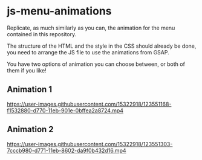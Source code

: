 # js-menu-animations

Replicate, as much similarly as you can, the animation for the menu contained in this repository.

The structure of the HTML and the style in the CSS should already be done, you need to arrange the JS file to use the animations from GSAP.

You have two options of animation you can choose between, or both of them if you like!

## Animation 1

https://user-images.githubusercontent.com/15322918/123551168-f1532880-d770-11eb-901e-0bffea2a8724.mp4

## Animation 2

https://user-images.githubusercontent.com/15322918/123551303-7cccb980-d771-11eb-8602-da9f0b432d16.mp4
